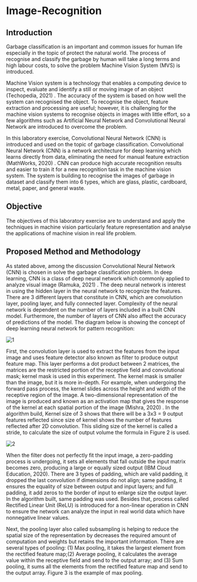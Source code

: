 # Image-Recognition

## Introduction
Garbage classification is an important and common issues for human life especially in
the topic of protect the natural world. The process of recognise and classify the
garbage by human will take a long terms and high labour costs, to solve the problem
Machine Vision System (MVS) is introduced.

Machine Vision system is a technology that enables a computing device to inspect,
evaluate and identify a still or moving image of an object (Techopedia, 2021) . The
accuracy of the system is based on how well the system can recognised the object. To
recognise the object, feature extraction and processing are useful; however, it is
challenging for the machine vision systems to recognise objects in images with little
effort, so a few algorithms such as Artificial Neural Network and Convolutional
Neural Network are introduced to overcome the problem.

In this laboratory exercise, Convolutional Neural Network (CNN) is introduced and
used on the topic of garbage classification. Convolutional Neural Network (CNN) is a
network architecture for deep learning which learns directly from data, eliminating the
need for manual feature extraction (MathWorks, 2020) . CNN can produce high
accurate recognition results and easier to train it for a new recognition task in the
machine vision system. The system is building to recognise the images of garbage in
dataset and classify them into 6 types, which are glass, plastic, cardboard, metal,
paper, and general waste.

## Objective
The objectives of this laboratory exercise are to understand and apply the techniques
in machine vision particularly feature representation and analyse the applications of
machine vision in real life problem.

## Proposed Method and Methodology
As stated above, among the discussion Convolutional Neural Network (CNN)
is chosen in solve the garbage classification problem. In deep learning, CNN is a class
of deep neural network which commonly applied to analyze visual image (Ramuka,
2021) . The deep neural network is interest in using the hidden layer in the neural
network to recognize the features. There are 3 different layers that constitute in CNN,
which are convolution layer, pooling layer, and fully connected layer. Complexity of
the neural network is dependent on the number of layers included in a built CNN
model. Furthermore, the number of layers of CNN also affect the accuracy of
predictions of the model. The diagram below is showing the concept of deep learning
neural network for pattern recognition:

![1](https://user-images.githubusercontent.com/53341547/189937408-6168757c-8f32-43f3-8fbe-ae7e034dbbc0.png)

First, the convolution layer is used to extract the features from the input image
and uses feature detector also known as filter to produce output feature map. This
layer performs a dot product between 2 matrices, the matrices are the restricted
portion of the receptive field and convolutional mask; kernel mask is used in this
experiment. The kernel mask is smaller than the image, but it is more in-depth. For
example, when undergoing the forward pass process, the kernel slides across the
height and width of the receptive region of the image. A two-dimensional
representation of the image is produced and known as an activation map that gives the
response of the kernel at each spatial portion of the image (Mishra, 2020) . In the
algorithm build, Kernel size of 3 shows that there will be a 3x3 = 9 output features
reflected since size of kernel shows the number of features reflected after 2D
convolution. This sliding size of the kernel is called a stride, to calculate the size of
output volume the formula in Figure 2 is used.

![2](https://user-images.githubusercontent.com/53341547/189937865-fa39932d-000b-4006-ae82-b831ef081c4c.png)

When the filter does not perfectly fit the input image, a zero-padding process is
undergoing, it sets all elements that fall outside the input matrix becomes zero,
producing a large or equally sized output (IBM Cloud Education, 2020). There are 3
types of padding, which are valid padding, it dropped the last convolution if
dimensions do not align; same padding, it ensures the equality of size between output
and input layers; and full padding, it add zeros to the border of input to enlarge size
the output layer. In the algorithm built, same padding was used. Besides that, process
called Rectified Linear Unit (ReLU) is introduced for a non-linear operation in CNN
to ensure the network can analyze the input in real world data which have nonnegative
linear values.

Next, the pooling layer also called subsampling is helping to reduce the spatial
size of the representation by decreases the required amount of computation and
weights but retains the important information. There are several types of pooling: (1)
Max pooling, it takes the largest element from the rectified feature map;(2) Average
pooling, it calculates the average value within the receptive field and send to the
output array; and (3) Sum pooling, it sums all the elements from the rectified feature
map and send to the output array. Figure 3 is the example of max pooling.



